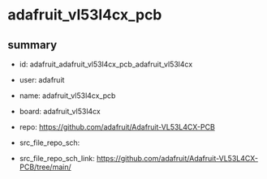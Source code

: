 # adafruit_vl53l4cx_pcb
 
## summary 
* id: adafruit_adafruit_vl53l4cx_pcb_adafruit_vl53l4cx
* user: adafruit
* name: adafruit_vl53l4cx_pcb
* board: adafruit_vl53l4cx
* repo: https://github.com/adafruit/Adafruit-VL53L4CX-PCB



* src_file_repo_sch: 
* src_file_repo_sch_link: https://github.com/adafruit/Adafruit-VL53L4CX-PCB/tree/main/




